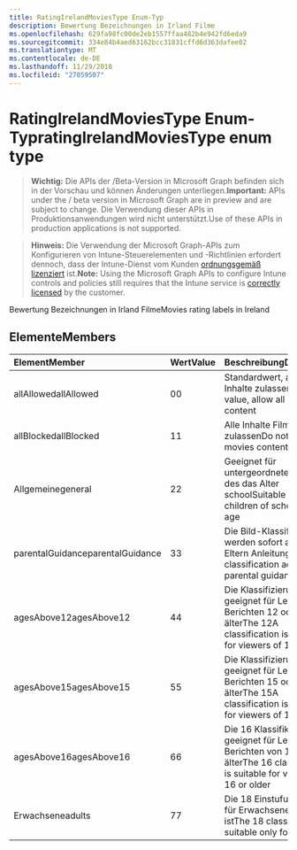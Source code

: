 ```yaml
---
title: RatingIrelandMoviesType Enum-Typ
description: Bewertung Bezeichnungen in Irland Filme
ms.openlocfilehash: 629fa98fc00de2eb1557ffaa482b4e942fd6eda9
ms.sourcegitcommit: 334e84b4aed63162bcc31831cffd6d363dafee02
ms.translationtype: MT
ms.contentlocale: de-DE
ms.lasthandoff: 11/29/2018
ms.locfileid: "27059507"
---
```

# <a name="ratingirelandmoviestype-enum-type"></a><span data-ttu-id="fddad-103">RatingIrelandMoviesType Enum-Typ</span><span class="sxs-lookup"><span data-stu-id="fddad-103">ratingIrelandMoviesType enum type</span></span>

> <span data-ttu-id="fddad-104">**Wichtig:** Die APIs der /Beta-Version in Microsoft Graph befinden sich in der Vorschau und können Änderungen unterliegen.</span><span class="sxs-lookup"><span data-stu-id="fddad-104">**Important:** APIs under the / beta version in Microsoft Graph are in preview and are subject to change.</span></span> <span data-ttu-id="fddad-105">Die Verwendung dieser APIs in Produktionsanwendungen wird nicht unterstützt.</span><span class="sxs-lookup"><span data-stu-id="fddad-105">Use of these APIs in production applications is not supported.</span></span>

> <span data-ttu-id="fddad-106">**Hinweis:** Die Verwendung der Microsoft Graph-APIs zum Konfigurieren von Intune-Steuerelementen und -Richtlinien erfordert dennoch, dass der Intune-Dienst vom Kunden [ordnungsgemäß lizenziert](https://go.microsoft.com/fwlink/?linkid=839381) ist.</span><span class="sxs-lookup"><span data-stu-id="fddad-106">**Note:** Using the Microsoft Graph APIs to configure Intune controls and policies still requires that the Intune service is [correctly licensed](https://go.microsoft.com/fwlink/?linkid=839381) by the customer.</span></span>

<span data-ttu-id="fddad-107">Bewertung Bezeichnungen in Irland Filme</span><span class="sxs-lookup"><span data-stu-id="fddad-107">Movies rating labels in Ireland</span></span>
## <a name="members"></a><span data-ttu-id="fddad-108">Elemente</span><span class="sxs-lookup"><span data-stu-id="fddad-108">Members</span></span>
|<span data-ttu-id="fddad-109">Element</span><span class="sxs-lookup"><span data-stu-id="fddad-109">Member</span></span>|<span data-ttu-id="fddad-110">Wert</span><span class="sxs-lookup"><span data-stu-id="fddad-110">Value</span></span>|<span data-ttu-id="fddad-111">Beschreibung</span><span class="sxs-lookup"><span data-stu-id="fddad-111">Description</span></span>|
|:---|:---|:---|
|<span data-ttu-id="fddad-112">allAllowed</span><span class="sxs-lookup"><span data-stu-id="fddad-112">allAllowed</span></span>|<span data-ttu-id="fddad-113">0</span><span class="sxs-lookup"><span data-stu-id="fddad-113">0</span></span>|<span data-ttu-id="fddad-114">Standardwert, alle Filme Inhalte zulassen</span><span class="sxs-lookup"><span data-stu-id="fddad-114">Default value, allow all movies content</span></span>|
|<span data-ttu-id="fddad-115">allBlocked</span><span class="sxs-lookup"><span data-stu-id="fddad-115">allBlocked</span></span>|<span data-ttu-id="fddad-116">1</span><span class="sxs-lookup"><span data-stu-id="fddad-116">1</span></span>|<span data-ttu-id="fddad-117">Alle Inhalte Filme nicht zulassen</span><span class="sxs-lookup"><span data-stu-id="fddad-117">Do not allow any movies content</span></span>|
|<span data-ttu-id="fddad-118">Allgemeine</span><span class="sxs-lookup"><span data-stu-id="fddad-118">general</span></span>|<span data-ttu-id="fddad-119">2</span><span class="sxs-lookup"><span data-stu-id="fddad-119">2</span></span>|<span data-ttu-id="fddad-120">Geeignet für untergeordnete Elemente des das Alter school</span><span class="sxs-lookup"><span data-stu-id="fddad-120">Suitable for children of school going age</span></span>|
|<span data-ttu-id="fddad-121">parentalGuidance</span><span class="sxs-lookup"><span data-stu-id="fddad-121">parentalGuidance</span></span>|<span data-ttu-id="fddad-122">3</span><span class="sxs-lookup"><span data-stu-id="fddad-122">3</span></span>|<span data-ttu-id="fddad-123">Die Bild-Klassifizierung werden sofort advises Eltern Anleitungen</span><span class="sxs-lookup"><span data-stu-id="fddad-123">The PG classification advises parental guidance</span></span>|
|<span data-ttu-id="fddad-124">agesAbove12</span><span class="sxs-lookup"><span data-stu-id="fddad-124">agesAbove12</span></span>|<span data-ttu-id="fddad-125">4</span><span class="sxs-lookup"><span data-stu-id="fddad-125">4</span></span>|<span data-ttu-id="fddad-126">Die Klassifizierung 12A ist geeignet für Leser von Berichten 12 oder älter</span><span class="sxs-lookup"><span data-stu-id="fddad-126">The 12A classification is suitable for viewers of 12 or older</span></span>|
|<span data-ttu-id="fddad-127">agesAbove15</span><span class="sxs-lookup"><span data-stu-id="fddad-127">agesAbove15</span></span>|<span data-ttu-id="fddad-128">5</span><span class="sxs-lookup"><span data-stu-id="fddad-128">5</span></span>|<span data-ttu-id="fddad-129">Die Klassifizierung 15A ist geeignet für Leser von Berichten 15 oder älter</span><span class="sxs-lookup"><span data-stu-id="fddad-129">The 15A classification is suitable for viewers of 15 or older</span></span>|
|<span data-ttu-id="fddad-130">agesAbove16</span><span class="sxs-lookup"><span data-stu-id="fddad-130">agesAbove16</span></span>|<span data-ttu-id="fddad-131">6</span><span class="sxs-lookup"><span data-stu-id="fddad-131">6</span></span>|<span data-ttu-id="fddad-132">Die 16 Klassifikation ist geeignet für Leser von Berichten von 16 oder älter</span><span class="sxs-lookup"><span data-stu-id="fddad-132">The 16 classification is suitable for viewers of 16 or older</span></span>|
|<span data-ttu-id="fddad-133">Erwachsene</span><span class="sxs-lookup"><span data-stu-id="fddad-133">adults</span></span>|<span data-ttu-id="fddad-134">7</span><span class="sxs-lookup"><span data-stu-id="fddad-134">7</span></span>|<span data-ttu-id="fddad-135">Die 18 Einstufung, die nur für Erwachsene geeignet ist</span><span class="sxs-lookup"><span data-stu-id="fddad-135">The 18 classification, suitable only for adults</span></span>|





